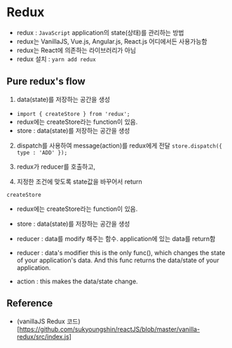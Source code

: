 # Redux

- redux : `JavaScript` application의 state(상태)를 관리하는 방법
- redux는 VanillaJS, Vue.js, Angular.js, React.js 어디에서든 사용가능함
- redux는 React에 의존하는 라이브러리가 아님
- redux 설치 : `yarn add redux`

## Pure redux's flow

1. data(state)를 저장하는 공간을 생성

- `import { createStore } from 'redux';`
- redux에는 createStore라는 function이 있음.
- store : data(state)를 저장하는 공간을 생성
  <br/>

2. dispatch를 사용하여 message(action)를 redux에게 전달
   `store.dispatch({ type : 'ADD' });`
   <br/>

3. redux가 reducer를 호출하고,
   <br/>
4. 지정한 조건에 맞도록 state값을 바꾸어서 return
   <br/>

`createStore`

- redux에는 createStore라는 function이 있음.
- store : data(state)를 저장하는 공간을 생성
- reducer : data를 modify 해주는 함수. application에 있는 data를 return함

- reducer : data's modifier
  this is the only func(), which changes the state of your application's data. And this func returns the data/state of your application.
- action : this makes the data/state change.

## Reference

- (vanillaJS Redux 코드)[https://github.com/sukyoungshin/reactJS/blob/master/vanilla-redux/src/index.js]
